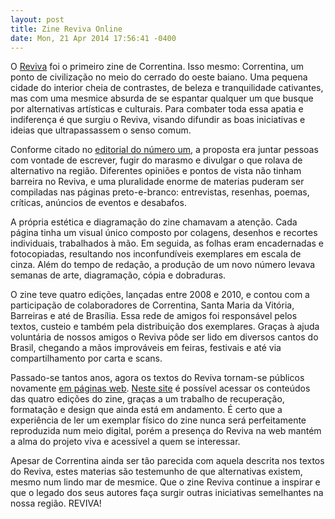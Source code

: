 ```yaml
---
layout: post
title: Zine Reviva Online
date: Mon, 21 Apr 2014 17:56:41 -0400
---
```


<p>O 
          <a href="http://reviva.radicaos.com" target="_blank">Reviva</a> foi o primeiro zine de Correntina. Isso mesmo: Correntina, um ponto de civilização no meio do cerrado do oeste baiano. Uma pequena cidade do interior cheia de contrastes, de beleza e tranquilidade cativantes, mas com uma mesmice absurda de se espantar qualquer um que busque por alternativas artísticas e culturais. Para combater toda essa apatia e indiferença é que surgiu o Reviva, visando difundir as boas iniciativas e ideias que ultrapassassem o senso comum.
        </p>
        <p>Conforme citado no 
          <a href="http://reviva.radicaos.com/1/editorial" target="_blank">editorial do número um</a>, a proposta era juntar pessoas com vontade de escrever, fugir do marasmo e divulgar o que rolava de alternativo na região. Diferentes opiniões e pontos de vista não tinham barreira no Reviva, e uma pluralidade enorme de materias puderam ser compiladas nas páginas preto-e-branco: entrevistas, resenhas, poemas, críticas, anúncios de eventos e desabafos.
        </p>
        <p>A própria estética e diagramação do zine chamavam a atenção. Cada página tinha um visual único composto por colagens, desenhos e recortes individuais, trabalhados à mão. Em seguida, as folhas eram encadernadas e fotocopiadas, resultando nos inconfundíveis exemplares em escala de cinza. Além do tempo de redação, a produção de um novo número levava semanas de arte, diagramação, cópia e dobraduras.</p>
        <p>O zine teve quatro edições, lançadas entre 2008 e 2010, e contou com a participação de colaboradores de Correntina, Santa Maria da Vitória, Barreiras e até de Brasília. Essa rede de amigos foi responsável pelos textos, custeio e também pela distribuição dos exemplares. Graças à ajuda voluntária de nossos amigos o Reviva pôde ser lido em diversos cantos do Brasil, chegando a mãos improváveis em feiras, festivais e até via compartilhamento por carta e scans.</p>
        <p>Passado-se tantos anos, agora os textos do Reviva tornam-se públicos novamente 
          <a href="http://reviva.radicaos.com" target="_blank">em páginas web</a>. 
          <a href="http://reviva.radicaos.com" target="_blank">Neste site</a> é possível acessar os conteúdos das quatro edições do zine, graças a um trabalho de recuperação, formatação e design que ainda está em andamento. É certo que a experiência de ler um exemplar físico do zine nunca será perfeitamente reproduzida num meio digital, porém a presença do Reviva na web mantém a alma do projeto viva e acessível a quem se interessar.
        </p>
        <p>Apesar de Correntina ainda ser tão parecida com aquela descrita nos textos do Reviva, estes materias são testemunho de que alternativas existem, mesmo num lindo mar de mesmice. Que o zine Reviva continue a inspirar e que o legado dos seus autores faça surgir outras iniciativas semelhantes na nossa região. REVIVA!</p>
      
